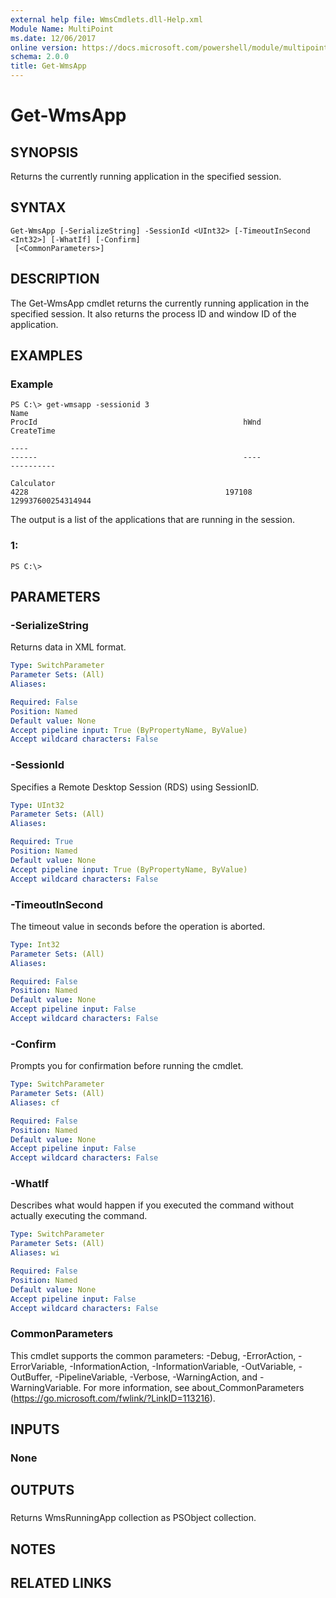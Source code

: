 ```yaml
---
external help file: WmsCmdlets.dll-Help.xml
Module Name: MultiPoint
ms.date: 12/06/2017
online version: https://docs.microsoft.com/powershell/module/multipoint/get-wmsapp?view=windowsserver2012r2-ps&wt.mc_id=ps-gethelp
schema: 2.0.0
title: Get-WmsApp
---
```


# Get-WmsApp

## SYNOPSIS
Returns the currently running application in the specified session.

## SYNTAX

```
Get-WmsApp [-SerializeString] -SessionId <UInt32> [-TimeoutInSecond <Int32>] [-WhatIf] [-Confirm]
 [<CommonParameters>]
```

## DESCRIPTION
The Get-WmsApp cmdlet returns the currently running application in the specified session.
It also returns the process ID and window ID of the application.

## EXAMPLES

### Example
```
PS C:\> get-wmsapp -sessionid 3
Name                                                                                         ProcId                                              hWnd                                        CreateTime

----                                                                                         ------                                              ----                                        ----------

Calculator                                                                                     4228                                            197108                                129937600254314944
```

The output is a list of the applications that are running in the session.

### 1:
```
PS C:\>
```

## PARAMETERS

### -SerializeString
Returns data in XML format.

```yaml
Type: SwitchParameter
Parameter Sets: (All)
Aliases: 

Required: False
Position: Named
Default value: None
Accept pipeline input: True (ByPropertyName, ByValue)
Accept wildcard characters: False
```

### -SessionId
Specifies a Remote Desktop Session (RDS) using SessionID.

```yaml
Type: UInt32
Parameter Sets: (All)
Aliases: 

Required: True
Position: Named
Default value: None
Accept pipeline input: True (ByPropertyName, ByValue)
Accept wildcard characters: False
```

### -TimeoutInSecond
The timeout value in seconds before the operation is aborted.

```yaml
Type: Int32
Parameter Sets: (All)
Aliases: 

Required: False
Position: Named
Default value: None
Accept pipeline input: False
Accept wildcard characters: False
```

### -Confirm
Prompts you for confirmation before running the cmdlet.

```yaml
Type: SwitchParameter
Parameter Sets: (All)
Aliases: cf

Required: False
Position: Named
Default value: None
Accept pipeline input: False
Accept wildcard characters: False
```

### -WhatIf
Describes what would happen if you executed the command without actually executing the command.

```yaml
Type: SwitchParameter
Parameter Sets: (All)
Aliases: wi

Required: False
Position: Named
Default value: None
Accept pipeline input: False
Accept wildcard characters: False
```

### CommonParameters
This cmdlet supports the common parameters: -Debug, -ErrorAction, -ErrorVariable, -InformationAction, -InformationVariable, -OutVariable, -OutBuffer, -PipelineVariable, -Verbose, -WarningAction, and -WarningVariable. For more information, see about_CommonParameters (https://go.microsoft.com/fwlink/?LinkID=113216).

## INPUTS

### None

## OUTPUTS

###  
Returns WmsRunningApp collection as PSObject collection.

## NOTES

## RELATED LINKS

